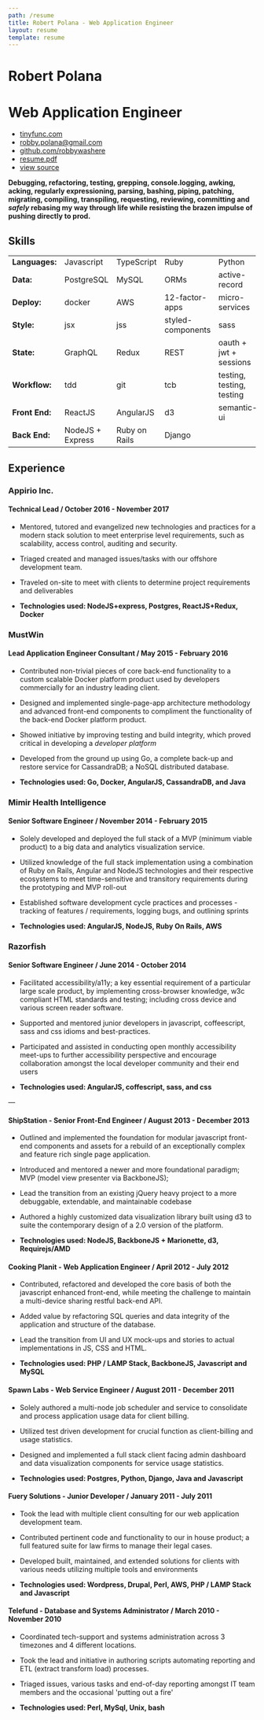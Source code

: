 ```yaml
---
path: /resume
title: Robert Polana - Web Application Engineer
layout: resume
template: resume
---
```


# Robert Polana

# Web Application Engineer

- [tinyfunc.com](https://tinyfunc.com)
- [robby.polana@gmail.com](mailto:robby.polana@gmail.com) 
- [github.com/robbywashere](https://github.com/robbywashere)
- [resume.pdf](https://tinyfunc.com/Robert_Polana_-_Web_Application_Engineer.pdf)
- [view source](https://github.com/robbywashere/tinyfunc/blob/master/src/markdown-pages/resume.md)

**Debugging, refactoring, testing, grepping, console.logging, awking, acking, regularly expressioning, parsing, bashing, piping, patching, migrating, compiling, transpiling, requesting, reviewing, committing and _safely_ rebasing my way through life while resisting the brazen impulse of pushing directly to prod.**

## Skills

|                |                  |               |                   |                           |                              |
| -------------- | ---------------- | ------------- | ----------------- | ------------------------- | ---------------------------- |
| **Languages:** | Javascript       | TypeScript    | Ruby              | Python                    | Go                           |
| **Data:**      | PostgreSQL       | MySQL         | ORMs              | active-record             | NoSQL                        |
| **Deploy:**    | docker           | AWS           | 12-factor-apps    | micro-services            | serverless                   |
| **Style:**     | jsx              | jss           | styled-components | sass                      | css                          |
| **State:**     | GraphQL          | Redux         | REST              | oauth + jwt + sessions    | single-page-app architecture |
| **Workflow:**  | tdd              | git           | tcb               | testing, testing, testing |
| **Front End:** | ReactJS          | AngularJS     | d3                | semantic-ui               | bootstrap                    |
| **Back End:**  | NodeJS + Express | Ruby on Rails | Django                                       

## Experience

### Appirio Inc.

#### Technical Lead / October 2016 - November 2017

- Mentored, tutored and evangelized new technologies and practices for a modern stack solution to meet enterprise level requirements, such as scalability, access control, auditing and security.

- Triaged created and managed issues/tasks with our offshore development team.

- Traveled on-site to meet with clients to determine project requirements and deliverables

* **Technologies used: NodeJS+express, Postgres, ReactJS+Redux, Docker**

### MustWin

#### Lead Application Engineer Consultant / May 2015 - February 2016

- Contributed non-trivial pieces of core back-end functionality to a custom scalable Docker platform product used by developers commercially for an industry leading client.

- Designed and implemented single-page-app architecture methodology and advanced front-end components to compliment the functionality of the back-end Docker platform product.

- Showed initiative by improving testing and build integrity, which proved critical in developing a _developer platform_

- Developed from the ground up using Go, a complete back-up and restore service for CassandraDB; a NoSQL distributed database.

- **Technologies used: Go, Docker, AngularJS, CassandraDB, and Java**

### Mimir Health Intelligence

#### Senior Software Engineer / November 2014 - February 2015

- Solely developed and deployed the full stack of a MVP (minimum viable product) to a big data and analytics visualization service.

- Utilized knowledge of the full stack implementation using a combination of Ruby on Rails, Angular and NodeJS technologies and their respective ecosystems to meet time-sensitive and transitory requirements during the prototyping and MVP roll-out

- Established software development cycle practices and processes - tracking of features / requirements, logging bugs, and outlining sprints

- **Technologies used: AngularJS, NodeJS, Ruby On Rails, AWS**

### Razorfish

#### Senior Software Engineer / June 2014 - October 2014

- Facilitated accessibility/a11y; a key essential requirement of a particular large scale product, by implementing cross-browser knowledge, w3c compliant HTML standards and testing; including cross device and various screen reader software.

- Supported and mentored junior developers in javascript, coffeescript, sass and css idioms and best-practices.

- Participated and assisted in conducting open monthly accessibility meet-ups to further accessibility perspective and encourage collaboration amongst the local developer community and their end users

- **Technologies used: AngularJS, coffescript, sass, and css**

&mdash;

#### ShipStation - Senior Front-End Engineer / August 2013 - December 2013

- Outlined and implemented the foundation for modular javascript front-end components and assets for a rebuild of an exceptionally complex and feature rich single page application.

- Introduced and mentored a newer and more foundational paradigm; MVP (model view presenter via BackboneJS);

- Lead the transition from an existing jQuery heavy project to a more debuggable, extendable, and maintainable codebase

- Authored a highly customized data visualization library built using d3 to suite the contemporary design of a 2.0 version of the platform.

- **Technologies used: NodeJS, BackboneJS + Marionette, d3, Requirejs/AMD**

#### Cooking Planit - Web Application Engineer / April 2012 - July 2012

- Contributed, refactored and developed the core basis of both the javascript enhanced front-end, while meeting the challenge to maintain a multi-device sharing restful back-end API.
- Added value by refactoring SQL queries and data integrity of the application and structure of the database.
- Lead the transition from UI and UX mock-ups and stories to actual implementations in JS, CSS and HTML.

- **Technologies used: PHP / LAMP Stack, BackboneJS, Javascript and MySQL**

#### Spawn Labs - Web Service Engineer / August 2011 - December 2011

- Solely authored a multi-node job scheduler and service to consolidate and process application usage data for client billing.
- Utilized test driven development for crucial function as client-billing and usage statistics.
- Designed and implemented a full stack client facing admin dashboard and data visualization components for service usage statistics.

- **Technologies used: Postgres, Python, Django, Java and Javascript**

#### Fuery Solutions - Junior Developer / January 2011 - July 2011

- Took the lead with multiple client consulting for our web application development team.
- Contributed pertinent code and functionality to our in house product; a full featured suite for law firms to manage their legal cases.
- Developed built, maintained, and extended solutions for clients with various needs utilizing multiple tools and environments

- **Technologies used: Wordpress, Drupal, Perl, AWS, PHP / LAMP Stack and Javascript**

#### Telefund - Database and Systems Administrator / March 2010 - November 2010

- Coordinated tech-support and systems administration across 3 timezones and 4 different locations.

- Took the lead and initiative in authoring scripts automating reporting and ETL (extract transform load) processes.

- Triaged issues, various tasks and end-of-day reporting amongst IT team members and the occasional 'putting out a fire'

- **Technologies used: Perl, MySql, Unix, bash**
